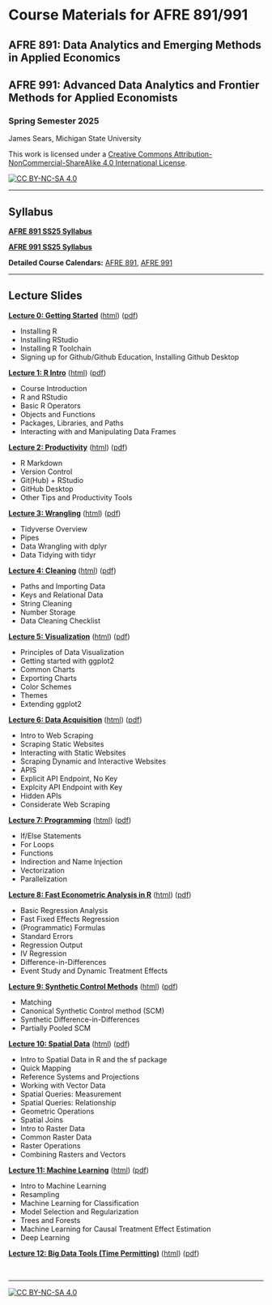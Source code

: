 # Course Materials for AFRE 891/991
## AFRE 891: Data Analytics and Emerging Methods in Applied Economics
## AFRE 991: Advanced Data Analytics and Frontier Methods for Applied Economists
### Spring Semester 2025

 James Sears, Michigan State University

This work is licensed under a
[Creative Commons Attribution-NonCommercial-ShareAlike 4.0 International License][cc-by-nc-sa].

[![CC BY-NC-SA 4.0][cc-by-nc-sa-image]][cc-by-nc-sa]

[cc-by-nc-sa]: http://creativecommons.org/licenses/by-nc-sa/4.0/
[cc-by-nc-sa-image]: https://licensebuttons.net/l/by-nc-sa/4.0/88x31.png
[cc-by-nc-sa-shield]: https://img.shields.io/badge/License-CC%20BY--NC--SA%204.0-lightgrey.svg

***
## Syllabus

[**AFRE 891 SS25 Syllabus**](https://github.com/afre-msu/AFRE-891-991-SS25/blob/91f13e8e8218265ea48e16b1f8f7a3437fb5979b/Course%20Logistics/AFRE%20891/Syllabus%20-%20AFRE%20891%20SS25.pdf)

[**AFRE 991 SS25 Syllabus**](https://github.com/afre-msu/AFRE-891-991-SS25/blob/91f13e8e8218265ea48e16b1f8f7a3437fb5979b/Course%20Logistics/AFRE%20991/Syllabus%20-%20AFRE%20991%20SS25.pdf)

**Detailed Course Calendars:** [AFRE 891](https://github.com/afre-msu/AFRE-891-991-SS25/blob/91f13e8e8218265ea48e16b1f8f7a3437fb5979b/Course%20Logistics/AFRE%20891/Detailed%20Course%20Calendar%20-%20AFRE%20891%20SS25.pdf), [AFRE 991](https://github.com/afre-msu/AFRE-891-991-SS25/blob/91f13e8e8218265ea48e16b1f8f7a3437fb5979b/Course%20Logistics/AFRE%20991/Detailed%20Course%20Calendar%20-%20AFRE%20991%20SS25.pdf)


***

 ## Lecture Slides

 [**Lecture 0: Getting Started**](https://github.com/afre-msu/AFRE-891-991-SS25/tree/91f13e8e8218265ea48e16b1f8f7a3437fb5979b/Lecture%20Slides/00-Getting-Started)
 ([html](https://github.com/afre-msu/AFRE-891-991-SS25/blob/91f13e8e8218265ea48e16b1f8f7a3437fb5979b/Lecture%20Slides/00-Getting-Started/00-Getting-Started.html)) ([pdf](https://github.com/afre-msu/AFRE-891-991-SS25/blob/91f13e8e8218265ea48e16b1f8f7a3437fb5979b/Lecture%20Slides/00-Getting-Started/00-Getting-Started.pdf))

 * Installing R
 * Installing RStudio
 * Installing R Toolchain
 * Signing up for Github/Github Education, Installing Github Desktop



 [**Lecture 1: R Intro**](https://github.com/afre-msu/AFRE-891-991-SS25/tree/91f13e8e8218265ea48e16b1f8f7a3437fb5979b/Lecture%20Slides/01-R-Intro)
 ([html](https://github.com/afre-msu/AFRE-891-991-SS25/blob/91f13e8e8218265ea48e16b1f8f7a3437fb5979b/Lecture%20Slides/01-R-Intro/01-R-Intro.html)) ([pdf](https://github.com/afre-msu/AFRE-891-991-SS25/blob/91f13e8e8218265ea48e16b1f8f7a3437fb5979b/Lecture%20Slides/01-R-Intro/01-R-Intro.pdf))

 * Course Introduction
 * R and RStudio
 * Basic R Operators
 * Objects and Functions
 * Packages, Libraries, and Paths
 * Interacting with and Manipulating Data Frames


 [**Lecture 2: Productivity**](https://github.com/afre-msu/AFRE-891-991-SS25/tree/91f13e8e8218265ea48e16b1f8f7a3437fb5979b/Lecture%20Slides/02-Productivity)
 ([html](https://github.com/afre-msu/AFRE-891-991-SS25/blob/91f13e8e8218265ea48e16b1f8f7a3437fb5979b/Lecture%20Slides/02-Productivity/02-Productivity.html)) ([pdf](https://github.com/afre-msu/AFRE-891-991-SS25/blob/91f13e8e8218265ea48e16b1f8f7a3437fb5979b/Lecture%20Slides/02-Productivity/02-Productivity.pdf))
 
 * R Markdown
 * Version Control
 * Git(Hub) + RStudio
 * GitHub Desktop
 * Other Tips and Productivity Tools

 [**Lecture 3: Wrangling**](https://github.com/afre-msu/AFRE-891-991-SS25/tree/6161f371bd8b21e78d8aae45e84ee41d706ce521/Lecture%20Slides/03-Wrangling)
 ([html](https://github.com/afre-msu/AFRE-891-991-SS25/blob/6161f371bd8b21e78d8aae45e84ee41d706ce521/Lecture%20Slides/03-Wrangling/03-Wrangling.html)) ([pdf](https://github.com/afre-msu/AFRE-891-991-SS25/blob/6161f371bd8b21e78d8aae45e84ee41d706ce521/Lecture%20Slides/03-Wrangling/03-Wrangling.pdf))
 
 * Tidyverse Overview
 * Pipes
 * Data Wrangling with dplyr
 * Data Tidying with tidyr

 [**Lecture 4: Cleaning**](https://github.com/afre-msu/AFRE-891-991-SS25/tree/b40ee493d5f6c3640de7dfa5ac05935c8a1e9c98/Lecture%20Slides/04-Cleaning)
 ([html](https://github.com/afre-msu/AFRE-891-991-SS25/blob/b40ee493d5f6c3640de7dfa5ac05935c8a1e9c98/Lecture%20Slides/04-Cleaning/04-Cleaning.html)) ([pdf](https://github.com/afre-msu/AFRE-891-991-SS25/blob/b40ee493d5f6c3640de7dfa5ac05935c8a1e9c98/Lecture%20Slides/04-Cleaning/04-Cleaning.pdf))
 
 * Paths and Importing Data
 * Keys and Relational Data
 * String Cleaning
 * Number Storage
 * Data Cleaning Checklist

 [**Lecture 5: Visualization**](https://github.com/afre-msu/AFRE-891-991-SS25/tree/b40ee493d5f6c3640de7dfa5ac05935c8a1e9c98/Lecture%20Slides/05-Visualization)
 ([html](https://github.com/afre-msu/AFRE-891-991-SS25/blob/b40ee493d5f6c3640de7dfa5ac05935c8a1e9c98/Lecture%20Slides/05-Visualization/05-Visualization.html)) ([pdf](https://github.com/afre-msu/AFRE-891-991-SS25/blob/b40ee493d5f6c3640de7dfa5ac05935c8a1e9c98/Lecture%20Slides/05-Visualization/05-Visualization.pdf))
 
 * Principles of Data Visualization
 * Getting started with ggplot2
 * Common Charts
 * Exporting Charts
 * Color Schemes
 * Themes
 * Extending ggplot2

 [**Lecture 6: Data Acquisition**]()
 ([html]()) ([pdf]())
 
 * Intro to Web Scraping
 * Scraping Static Websites
 * Interacting with Static Websites
 * Scraping Dynamic and Interactive Websites
 * APIS
 * Explicit API Endpoint, No Key
 * Explcity API Endpoint with Key
 * Hidden APIs
 * Considerate Web Scraping

 [**Lecture 7: Programming**]()
 ([html]()) ([pdf]())
 
 * If/Else Statements
 * For Loops
 * Functions
 * Indirection and Name Injection
 * Vectorization
 * Parallelization


 [**Lecture 8: Fast Econometric Analysis in R**]()
 ([html]()) ([pdf]())
 
 * Basic Regression Analysis
 * Fast Fixed Effects Regression
 * (Programmatic) Formulas
 * Standard Errors
 * Regression Output
 * IV Regression
 * Difference-in-Differences
 * Event Study and Dynamic Treatment Effects


 [**Lecture 9: Synthetic Control Methods**]()
 ([html]()) ([pdf]())
 
 * Matching
 * Canonical Synthetic Control method (SCM)
 * Synthetic Difference-in-Differences
 * Partially Pooled SCM


 [**Lecture 10: Spatial Data**]()
 ([html]()) ([pdf]())
 
 * Intro to Spatial Data in R and the sf package
 * Quick Mapping
 * Reference Systems and Projections
 * Working with Vector Data
  * Spatial Queries: Measurement
  * Spatial Queries: Relationship
  * Geometric Operations
  * Spatial Joins
 * Intro to Raster Data
 * Common Raster Data
 * Raster Operations
 * Combining Rasters and Vectors

 [**Lecture 11: Machine Learning**]()
 ([html]()) ([pdf]())
 
 * Intro to Machine Learning
 * Resampling
 * Machine Learning for Classification
 * Model Selection and Regularization
 * Trees and Forests
 * Machine Learning for Causal Treatment Effect Estimation
 * Deep Learning


 [**Lecture 12: Big Data Tools (Time Permitting)**]()
 ([html]()) ([pdf]())
 
<br>

***

[![CC BY-NC-SA 4.0][cc-by-nc-sa-shield]][cc-by-nc-sa]
